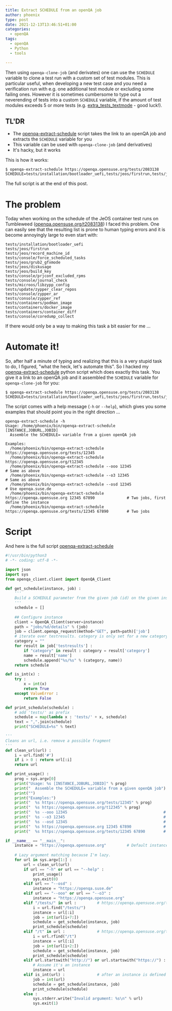 ```yaml
---
title: Extract SCHEDULE from an openQA job
author: phoenix
type: post
date: 2021-12-13T13:46:51+01:00
categories:
  - openQA
tags:
  - openQA
  - Python
  - tools

---
```

Then using `openqa-clone-job` (and derivates) one can use the `SCHEDULE` variable to clone a test run with a custom set of test modules. This is particular useful, when developing a new test case and you need a verification run with e.g. one additional test module or excluding some failing ones.
However it is sometimes cumbersome to type out a neverending of tests into a custom `SCHEDULE` variable, if the amount of test modules exceeds 5 or more tests (e.g. [extra_tests_textmode](https://openqa.opensuse.org/tests/2082504) - good luck!).


## TL'DR

* The [openqa-extract-schedule](openqa-extract-schedule.py) script takes the link to an openQA job and extracts the `SCHEDULE` variable for you
* This variable can be used with `openqa-clone-job` (and derivatives)
* It's hacky, but it works

This is how it works:

    $ openqa-extract-schedule https://openqa.opensuse.org/tests/2083138
    SCHEDULE=tests/installation/bootloader_uefi,tests/jeos/firstrun,tests/jeos/record_machine_id,tests/console/force_scheduled_tasks,tests/jeos/grub2_gfxmode,tests/jeos/diskusage,tests/jeos/build_key,tests/console/prjconf_excluded_rpms,tests/console/journal_check,tests/microos/libzypp_config,tests/update/zypper_clear_repos,tests/console/zypper_ar,tests/console/zypper_ref,tests/containers/podman_image,tests/containers/docker_image,tests/containers/container_diff,tests/console/coredump_collect

The full script is at the end of this post.

# The problem

Today when working on the schedule of the JeOS container test runs on Tumbleweed ([openqa.opensuse.org/t2083138](https://openqa.opensuse.org/tests/2083138)) I faced this problem. One can easily see that the resulting list is prone to human typing errors and it is become annoyingly large to even start with:

    tests/installation/bootloader_uefi
	tests/jeos/firstrun
	tests/jeos/record_machine_id
	tests/console/force_scheduled_tasks
	tests/jeos/grub2_gfxmode
	tests/jeos/diskusage
	tests/jeos/build_key
	tests/console/prjconf_excluded_rpms
	tests/console/journal_check
	tests/microos/libzypp_config
	tests/update/zypper_clear_repos
	tests/console/zypper_ar
	tests/console/zypper_ref
	tests/containers/podman_image
	tests/containers/docker_image
	tests/containers/container_diff
	tests/console/coredump_collect

If there would only be a way to making this task a bit easier for me ...


# Automate it!

So, after half a minute of typing and realizing that this is a very stupid task to do, I figured, "what the heck, let's automate this". So I hacked my [openqa-extract-schedule](openqa-extract-schedule.py) python script which does exactly this task. You give it a link to an openQA job and it assembled the `SCHEDULE` variable for `openqa-clone-job` for you:


    $ openqa-extract-schedule https://openqa.opensuse.org/tests/2083138
    SCHEDULE=tests/installation/bootloader_uefi,tests/jeos/firstrun,tests/jeos/record_machine_id,tests/console/force_scheduled_tasks,tests/jeos/grub2_gfxmode,tests/jeos/diskusage,tests/jeos/build_key,tests/console/prjconf_excluded_rpms,tests/console/journal_check,tests/microos/libzypp_config,tests/update/zypper_clear_repos,tests/console/zypper_ar,tests/console/zypper_ref,tests/containers/podman_image,tests/containers/docker_image,tests/containers/container_diff,tests/console/coredump_collect

The script comes with a help message (`-h` or `--help`), which gives you some examples that should point you in the right direction ...

    openqa-extract-schedule -h
    Usage: /home/phoenix/bin/openqa-extract-schedule [INSTANCE,JOBURL,JOBID]
      Assemble the SCHEDULE= variable from a given openQA job

    Examples:
      /home/phoenix/bin/openqa-extract-schedule https://openqa.opensuse.org/tests/12345
      /home/phoenix/bin/openqa-extract-schedule https://openqa.opensuse.org/t12345
      /home/phoenix/bin/openqa-extract-schedule --ooo 12345                                          # Same as above
      /home/phoenix/bin/openqa-extract-schedule --o3 12345                                           # Same as above
      /home/phoenix/bin/openqa-extract-schedule --osd 12345                                          # Use openqa.suse.de
      /home/phoenix/bin/openqa-extract-schedule https://openqa.opensuse.org 12345 67890              # Two jobs, first define the instance
      /home/phoenix/bin/openqa-extract-schedule https://openqa.opensuse.org/tests/12345 67890        # Two jobs

# Script

And here is the full script [openqa-extract-schedule](openqa-extract-schedule.py)

```python
#!/usr/bin/python3
# -*- coding: utf-8 -*-

import json
import sys
from openqa_client.client import OpenQA_Client

def get_schedule(instance, job) :
	'''
	Build a SCHEDULE parameter from the given job (id) on the given instance
	'''
	schedule = []
	
	## Configure instance
	client = OpenQA_Client(server=instance)
	path = "jobs/%d/details" % (job)
	job = client.openqa_request(method="GET", path=path)['job']
	# iterate over testresults. category is only set for a new category (e.g. "installation", "console", ecc.)
	category = ""
	for result in job['testresults'] :
		if "category" in result : category = result['category']
		name = result['name']
		schedule.append("%s/%s" % (category, name))
	return schedule

def is_int(x) :
	try :
		x = int(x)
		return True
	except ValueError :
		return False

def print_schedule(schedule) :
	# add 'tests/' as prefix
	schedule = map(lambda x : 'tests/' + x, schedule)
	text = ",".join(schedule)
	print("SCHEDULE=%s" % text)

'''
Cleans an url, i.e. remove a possible fragment
'''
def clean_url(url) :
	i = url.find('#')
	if i > 0 : return url[:i]
	return url

def print_usage() :
	prog = sys.argv[0]
	print("Usage: %s [INSTANCE,JOBURL,JOBID]" % prog)
	print("  Assemble the SCHEDULE= variable from a given openQA job")
	print("")
	print("Examples:")
	print("  %s https://openqa.opensuse.org/tests/12345" % prog)
	print("  %s https://openqa.opensuse.org/t12345" % prog)
	print("  %s --ooo 12345                                          # Same as above" % prog)
	print("  %s --o3 12345                                           # Same as above" % prog)
	print("  %s --osd 12345                                          # Use openqa.suse.de" % prog)
	print("  %s https://openqa.opensuse.org 12345 67890              # Two jobs, first define the instance" % prog)
	print("  %s https://openqa.opensuse.org/tests/12345 67890        # Two jobs" % prog)

if __name__ == "__main__":
	instance = "https://openqa.opensuse.org"         # Default instance
	
	# Lazy argument matching because I'm lazy.
	for url in sys.argv[1:] :
		url = clean_url(url)
		if url == "-h" or url == "--help" :
			print_usage()
			sys.exit(0)
		elif url == "--osd" :
			instance = "https://openqa.suse.de"
		elif url == "--ooo" or url == "--o3" :
			instance = "https://openqa.opensuse.org"
		elif "/tests/" in url :         # https://openqa.opensuse.org/tests/12345
			i = url.find("/tests/")
			instance = url[:i]
			job = int(url[i+7:])
			schedule = get_schedule(instance, job)
			print_schedule(schedule)
		elif "/t" in url :              # https://openqa.opensuse.org/t12345
			i = url.rfind("/t")
			instance = url[:i]
			job = int(url[i+2:])
			schedule = get_schedule(instance, job)
			print_schedule(schedule)
		elif url.startswith("http://") or url.startswith("https://") :
			# Assume it's an instance
			instance = url
		elif is_int(url) :              # after an instance is defined we can also just pass the job id
			job = int(url)
			schedule = get_schedule(instance, job)
			print_schedule(schedule)
		else :
			sys.stderr.write("Invalid argument: %s\n" % url)
			sys.exit(1)
```